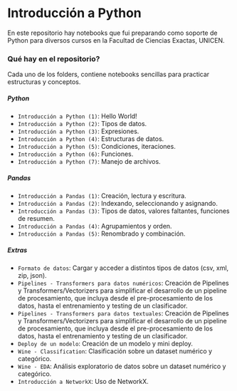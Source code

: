 # Introducción a Python
En este repositorio hay notebooks que fui preparando como soporte de Python para diversos cursos en la Facultad de Ciencias Exactas, UNICEN.

### Qué hay en el repositorio?

Cada uno de los folders, contiene notebooks sencillas para practicar estructuras y conceptos.

##### Python

* ``Introducción a Python (1)``: Hello World!
* ``Introducción a Python (2)``: Tipos de datos.
* ``Introducción a Python (3)``: Expresiones.
* ``Introducción a Python (4)``: Estructuras de datos.
* ``Introducción a Python (5)``: Condiciones, iteraciones.
* ``Introducción a Python (6)``: Funciones.
* ``Introducción a Python (7)``: Manejo de archivos.

##### Pandas

* ``Introducción a Pandas (1)``: Creación, lectura y escritura.
* ``Introducción a Pandas (2)``: Indexando, seleccionando y asignando.
* ``Introducción a Pandas (3)``: Tipos de datos, valores faltantes, funciones de resumen.
* ``Introducción a Pandas (4)``: Agrupamientos y orden.
* ``Introducción a Pandas (5)``: Renombrado y combinación. 

##### Extras

* ``Formato de datos``: Cargar y acceder a distintos tipos de datos (csv, xml, zip, json).
* ``Pipelines - Transformers para datos numéricos``: Creación de Pipelines y Transformers/Vectorizers para simplificar el desarrollo de un pipeline de procesamiento, que incluya desde el pre-procesamiento de los datos, hasta el entrenamiento y testing de un clasificador.
* ``Pipelines - Transformers para datos textuales``: Creación de Pipelines y Transformers/Vectorizers para simplificar el desarrollo de un pipeline de procesamiento, que incluya desde el pre-procesamiento de los datos, hasta el entrenamiento y testing de un clasificador.
* ``Deploy de un modelo``: Creación de un modelo y mini deploy.
* ``Wine - Classification``: Clasificación sobre un dataset numérico y categórico.
* ``Wine - EDA``: Análisis exploratorio de datos sobre un dataset numérico y categórico.
* ``Introducción a NetworkX``: Uso de NetworkX.
